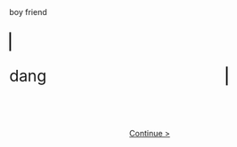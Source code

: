 <html>
  <head>
    <link rel="stylesheet" href="./node_modules/nes.css/css/nes.min.css">
    <style>
        .center {
        display: flex;
        flex-direction: column;
        align-items: center;
        justify-content: center;
        padding-top:50px;
      }
    .typing {
  width: 22ch;
  animation: typing 2s steps(22);
  white-space: nowrap;
  overflow: hidden;
  border-right: 3px solid;
  font-family: Press+Start+2P;
  font-size: 2em;
}
  @keyframes typing {
  from {
    width: 0
  }
}
    @keyframes blink {
  50% {
    border-color: transparent
  }
}
.typing2 {
  width: 22ch;
  animation: typing 2s steps(22), blink .5s step-end infinite alternate;
  white-space: nowrap;
  animation-delay: 5s;
  overflow: hidden;
  border-right: 3px solid;
  font-family: Press+Start+2P;
  font-size: 2em;
}
       #preloader{
        background-color: #fff;
        background-size: cover;
      }
    </style>
  </head>
  <body>
  <br>
  <br>
  <div class="nes-container with-title is-centered">
  <p class="title">boy friend</p>
    <section class="nes-container">
      <section class="message-list">
        <section class="message -left">
          <i class="nes-bcrikko"></i>
          <!-- Balloon -->
          <div class="nes-balloon from-left">
            <p class="typing">I cheated on you.</p>
          </div>
        </section>
        <section class="message -right">
          <!-- Balloon -->
          <div class="hide">
          </div>
          <div class="nes-balloon from-right">
            <p class="typing2">dang</p>
          </div>
          <i class="nes-bcrikko"></i>
        </section>
      </section>
    </section>
    </div>
    <div class="center">
    <a class="nes-btn is-primary" href="{{ site.baseurl }}/game" onload="startGame()" id="myButton">Continue &gt;</a>
    <audio id="hoverSound" src="audio/sfx/start.mp3"></audio>
    <script>
var hoverSound = document.getElementById("hoverSound");
var myButton = document.getElementById("myButton");
function playHoverSound() {
  hoverSound.currentTime = 0; // Reset the playback position to the beginning
  hoverSound.play();
}
myButton.addEventListener("mouseenter", playHoverSound);
    //loader                    
    var loader = document.getElementById("preloader");
        window.addEventListener("load", function(){
        loader.style.display = "none";
    })
    </script>


